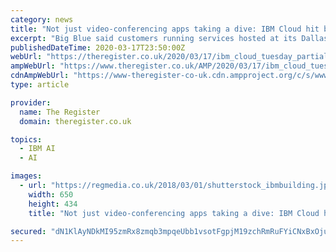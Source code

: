 ```yaml
---
category: news
title: "Not just video-conferencing apps taking a dive: IBM Cloud hit by partial Tuesday outage"
excerpt: "Big Blue said customers running services hosted at its Dallas data center – including Watson AI, IBM Cloud, and DB2 – were either partially or completely down. The Dallas facility is one of 15 ..."
publishedDateTime: 2020-03-17T23:50:00Z
webUrl: "https://theregister.co.uk/2020/03/17/ibm_cloud_tuesday_partial_outage"
ampWebUrl: "https://www.theregister.co.uk/AMP/2020/03/17/ibm_cloud_tuesday_partial_outage/"
cdnAmpWebUrl: "https://www-theregister-co-uk.cdn.ampproject.org/c/s/www.theregister.co.uk/AMP/2020/03/17/ibm_cloud_tuesday_partial_outage/"
type: article

provider:
  name: The Register
  domain: theregister.co.uk

topics:
  - IBM AI
  - AI

images:
  - url: "https://regmedia.co.uk/2018/03/01/shutterstock_ibmbuilding.jpg"
    width: 650
    height: 434
    title: "Not just video-conferencing apps taking a dive: IBM Cloud hit by partial Tuesday outage"

secured: "dN1KlAyNDkMI95zmRx8zmqb3mpqeUbb1vsotFgpjM19zchRmRuFYiCNxBxOju1OdHRO7KrYfot0WOtY5pauzBPeR4fvV1rSq66csqkfIS8J6ceqHd7VQ9ARI4pMDCn/amn1Og90kGkRW04c2oXc8IqjSftk7mjpbJJIttt+mY8XdBTsBL6UhThKM/Gv8ADw1Cp/SPYn+nrdRe45dWa1OBzs2Cc7h3l4t7gzLfnrZsA4UNe/gPdnz5q4HlMHktLBHQt4wh3cKISCAdfDdd5HJ666KzPzBIeaTEUOgIefBD5hJ5MJLEZ+POKQ24voibZZ3aClA7nSjoEKvUtcRByClJLxr8jUnXbnjG1cQMPM1HAVFI4US+lv+7cY6tc+y5YNXgV90dPHv4Y3CZeXg7zhaiMtCJ2jrvJjlqTiDpvAAgMJ0LRsQHaRAhd53tTzYPZMFUBi3Nno0TC2gP1dPsd1CnPQ4342KcLoOR/BVLmiNBbM=;6EWUsQ3JqHusbjI55wpjRA=="
---
```


